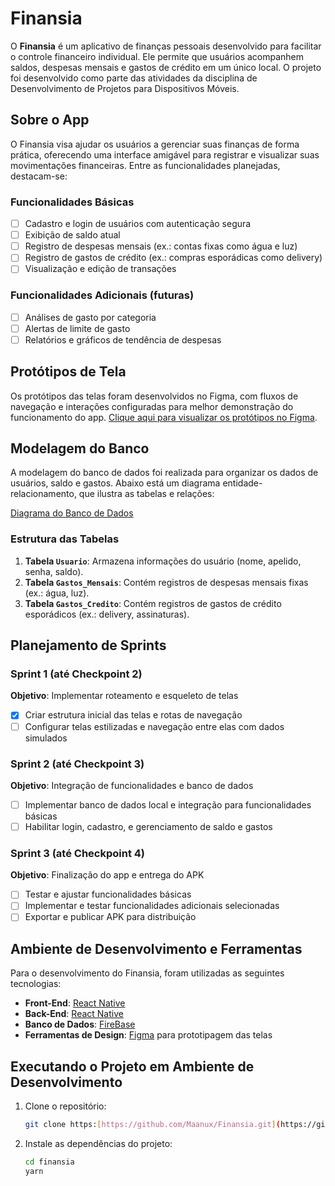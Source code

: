 # Finansia

O **Finansia** é um aplicativo de finanças pessoais desenvolvido para facilitar o controle financeiro individual. Ele permite que usuários acompanhem saldos, despesas mensais e gastos de crédito em um único local. O projeto foi desenvolvido como parte das atividades da disciplina de Desenvolvimento de Projetos para Dispositivos Móveis.

## Sobre o App

O Finansia visa ajudar os usuários a gerenciar suas finanças de forma prática, oferecendo uma interface amigável para registrar e visualizar suas movimentações financeiras. Entre as funcionalidades planejadas, destacam-se:

### Funcionalidades Básicas
- [ ] Cadastro e login de usuários com autenticação segura
- [ ] Exibição de saldo atual
- [ ] Registro de despesas mensais (ex.: contas fixas como água e luz)
- [ ] Registro de gastos de crédito (ex.: compras esporádicas como delivery)
- [ ] Visualização e edição de transações

### Funcionalidades Adicionais (futuras)
- [ ] Análises de gasto por categoria
- [ ] Alertas de limite de gasto
- [ ] Relatórios e gráficos de tendência de despesas

## Protótipos de Tela

Os protótipos das telas foram desenvolvidos no Figma, com fluxos de navegação e interações configuradas para melhor demonstração do funcionamento do app. [Clique aqui para visualizar os protótipos no Figma](https://www.figma.com/design/aUYQ6gTfruG362dDpeWoAp/FINANSIA?node-id=0-1&node-type=canvas&t=pwDuc94UxbT0paih-0).

## Modelagem do Banco

A modelagem do banco de dados foi realizada para organizar os dados de usuários, saldo e gastos. Abaixo está um diagrama entidade-relacionamento, que ilustra as tabelas e relações:

[Diagrama do Banco de Dados](https://app.diagrams.net/#HMaanux%2FFinansia%2Fmain%2FFInansia#%7B%22pageId%22%3A%223djKlx9JutFwW-Czxqdm%22%7D) 

### Estrutura das Tabelas
1. **Tabela `Usuario`**: Armazena informações do usuário (nome, apelido, senha, saldo).
2. **Tabela `Gastos_Mensais`**: Contém registros de despesas mensais fixas (ex.: água, luz).
3. **Tabela `Gastos_Credito`**: Contém registros de gastos de crédito esporádicos (ex.: delivery, assinaturas).

## Planejamento de Sprints

### Sprint 1 (até Checkpoint 2)
**Objetivo**: Implementar roteamento e esqueleto de telas
- [x] Criar estrutura inicial das telas e rotas de navegação
- [ ] Configurar telas estilizadas e navegação entre elas com dados simulados

### Sprint 2 (até Checkpoint 3)
**Objetivo**: Integração de funcionalidades e banco de dados
- [ ] Implementar banco de dados local e integração para funcionalidades básicas
- [ ] Habilitar login, cadastro, e gerenciamento de saldo e gastos

### Sprint 3 (até Checkpoint 4)
**Objetivo**: Finalização do app e entrega do APK
- [ ] Testar e ajustar funcionalidades básicas
- [ ] Implementar e testar funcionalidades adicionais selecionadas
- [ ] Exportar e publicar APK para distribuição

## Ambiente de Desenvolvimento e Ferramentas

Para o desenvolvimento do Finansia, foram utilizadas as seguintes tecnologias:
- **Front-End**: [React Native](https://reactnative.dev/)
- **Back-End**:  [React Native](https://reactnative.dev/)
- **Banco de Dados**: [FireBase](https://firebase.google.com/?hl=pt-br)
- **Ferramentas de Design**: [Figma](https://figma.com) para prototipagem das telas

## Executando o Projeto em Ambiente de Desenvolvimento

1. Clone o repositório:

    ```bash
    git clone https:[https://github.com/Maanux/Finansia.git](https://github.com/Maanux/Finansia.git)
    ```

2. Instale as dependências do projeto:

    ```bash
    cd finansia
    yarn
    ```

